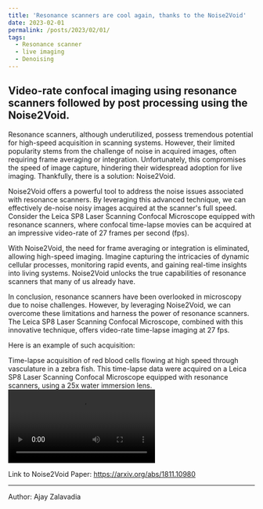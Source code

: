 ```yaml
---
title: 'Resonance scanners are cool again, thanks to the Noise2Void'
date: 2023-02-01
permalink: /posts/2023/02/01/
tags:
  - Resonance scanner
  - live imaging
  - Denoising
---
```


Video-rate confocal imaging using resonance scanners followed by post processing using the Noise2Void.
------
Resonance scanners, although underutilized, possess tremendous potential for high-speed acquisition in scanning systems. However, their limited popularity stems from the challenge of noise in acquired images, often requiring frame averaging or integration. Unfortunately, this compromises the speed of image capture, hindering their widespread adoption for live imaging. Thankfully, there is a solution: Noise2Void.

Noise2Void offers a powerful tool to address the noise issues associated with resonance scanners. By leveraging this advanced technique, we can effectively de-noise noisy images acquired at the scanner's full speed. Consider the Leica SP8 Laser Scanning Confocal Microscope equipped with resonance scanners, where confocal time-lapse movies can be acquired at an impressive video-rate of 27 frames per second (fps).

With Noise2Void, the need for frame averaging or integration is eliminated, allowing high-speed imaging. Imagine capturing the intricacies of dynamic cellular processes, monitoring rapid events, and gaining real-time insights into living systems. Noise2Void unlocks the true capabilities of resonance scanners that many of us already have.

In conclusion, resonance scanners have been overlooked in microscopy due to noise challenges. However, by leveraging Noise2Void, we can overcome these limitations and harness the power of resonance scanners. The Leica SP8 Laser Scanning Confocal Microscope, combined with this innovative technique, offers video-rate time-lapse imaging at 27 fps. 

Here is an example of such acquisition:

  Time-lapse acquisition of red blood cells flowing at high speed through vasculature in a zebra fish. This time-lapse data were acquired on a Leica SP8 Laser Scanning Confocal Microscope equipped with resonance scanners, using a 25x water immersion lens.
<video src="https://user-images.githubusercontent.com/10900214/216131637-ffdb309c-7df5-4824-9eff-f3f5eb549f7f.mp4" controls="controls" style="max-width: 650px;">
</video>

Link to Noise2Void Paper: https://arxiv.org/abs/1811.10980
  
---
Author: Ajay Zalavadia


